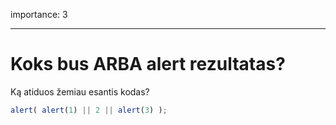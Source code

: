 importance: 3

---

# Koks bus ARBA alert rezultatas?

Ką atiduos žemiau esantis kodas?

```js
alert( alert(1) || 2 || alert(3) );
```

